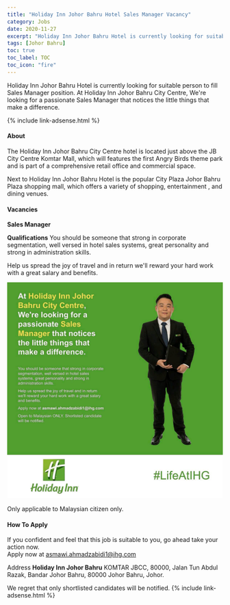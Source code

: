 ```yaml
---
title: "Holiday Inn Johor Bahru Hotel Sales Manager Vacancy" 
category: Jobs 
date: 2020-11-27
excerpt: "Holiday Inn Johor Bahru Hotel is currently looking for suitable person to fill Sales Manager position." 
tags: [Johor Bahru] 
toc: true 
toc_label: TOC 
toc_icon: "fire" 
--- 
```


<p>Holiday Inn Johor Bahru Hotel is currently looking for suitable person to fill Sales Manager position. At Holiday Inn Johor Bahru City Centre, We're looking for a passionate Sales Manager that notices the little things that make a difference.

</p>{% include link-adsense.html %} 

#### About
The Holiday Inn Johor Bahru City Centre hotel is located just above the JB City Centre Komtar Mall, which will features the first Angry Birds theme park and is part of a comprehensive retail office and commercial space.

Next to Holiday Inn Johor Bahru Hotel  is the popular City Plaza Johor Bahru Plaza shopping mall, which offers a variety of shopping, entertainment , and dining venues.

#### Vacancies
**Sales Manager**

**Qualifications**
You should be someone that strong in corporate segmentation, well versed in hotel sales systems, great personality and strong in administration skills.

Help us spread the joy of travel and in return we'll reward your hard work with a great salary and benefits.

![Holiday Inn Johor Bahru Jobs Ad 2020!](/assets/images/2020-11/holiday-inn-johor-sales-manager-vacancy.jpg "Holiday Inn Johor Bahru Jobs 2020")

Only applicable to Malaysian citizen only.

#### How To Apply 
If you confident and feel that this job is suitable to you, go ahead take your action now. <br/> 
Apply now at asmawi.ahmadzabidi1@ihg.com

Address
**Holiday Inn Johor Bahru**
KOMTAR JBCC, 80000, Jalan Tun Abdul Razak, Bandar Johor Bahru, 80000 Johor Bahru, Johor.

We regret that only shortlisted candidates will be notified.
{% include link-adsense.html %} 